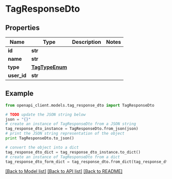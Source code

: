 # TagResponseDto


## Properties
Name | Type | Description | Notes
------------ | ------------- | ------------- | -------------
**id** | **str** |  | 
**name** | **str** |  | 
**type** | [**TagTypeEnum**](TagTypeEnum.md) |  | 
**user_id** | **str** |  | 

## Example

```python
from openapi_client.models.tag_response_dto import TagResponseDto

# TODO update the JSON string below
json = "{}"
# create an instance of TagResponseDto from a JSON string
tag_response_dto_instance = TagResponseDto.from_json(json)
# print the JSON string representation of the object
print TagResponseDto.to_json()

# convert the object into a dict
tag_response_dto_dict = tag_response_dto_instance.to_dict()
# create an instance of TagResponseDto from a dict
tag_response_dto_form_dict = tag_response_dto.from_dict(tag_response_dto_dict)
```
[[Back to Model list]](../README.md#documentation-for-models) [[Back to API list]](../README.md#documentation-for-api-endpoints) [[Back to README]](../README.md)


